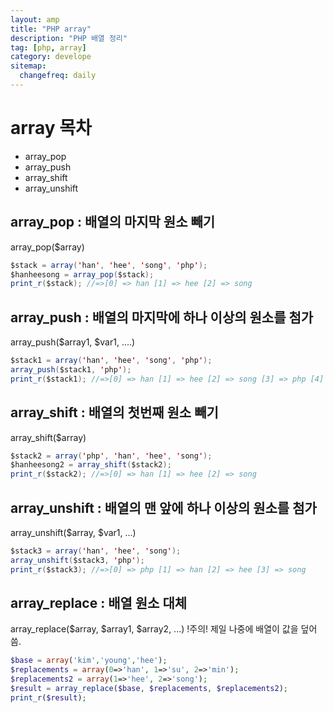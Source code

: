 ```yaml
---
layout: amp
title: "PHP array"
description: "PHP 배열 정리"
tag: [php, array]
category: develope
sitemap:
  changefreq: daily
---
```

# array 목차
* array_pop
* array_push
* array_shift
* array_unshift

## array_pop : 배열의 마지막 원소 빼기
array_pop($array)

```java
$stack = array('han', 'hee', 'song', 'php');
$hanheesong = array_pop($stack);
print_r($stack); //=>[0] => han [1] => hee [2] => song
```

## array_push : 배열의 마지막에 하나 이상의 원소를 첨가
array_push($array1, $var1, ....)

```java
$stack1 = array('han', 'hee', 'song', 'php');
array_push($stack1, 'php');
print_r($stack1); //=>[0] => han [1] => hee [2] => song [3] => php [4] => php
```

## array_shift : 배열의 첫번째 원소 빼기
array_shift($array)

```java
$stack2 = array('php', 'han', 'hee', 'song');
$hanheesong2 = array_shift($stack2);
print_r($stack2); //=>[0] => han [1] => hee [2] => song
```

## array_unshift : 배열의 맨 앞에 하나 이상의 원소를 첨가
array_unshift($array, $var1, ...)

```java
$stack3 = array('han', 'hee', 'song');
array_unshift($stack3, 'php');
print_r($stack3); //=>[0] => php [1] => han [2] => hee [3] => song
```

## array_replace : 배열 원소 대체
array_replace($array, $array1, $array2, ...)
!주의!
제일 나중에 배열이 값을 덮어 씀.
```php
$base = array('kim','young','hee');
$replacements = array(0=>'han', 1=>'su', 2=>'min');
$replacements2 = array(1=>'hee', 2=>'song');
$result = array_replace($base, $replacements, $replacements2);
print_r($result);
```
